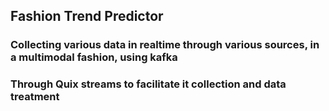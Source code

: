 ## **Fashion Trend Predictor**

### Collecting various data in realtime through various sources, in a multimodal fashion, using kafka 
### Through Quix streams to facilitate it collection and data treatment



